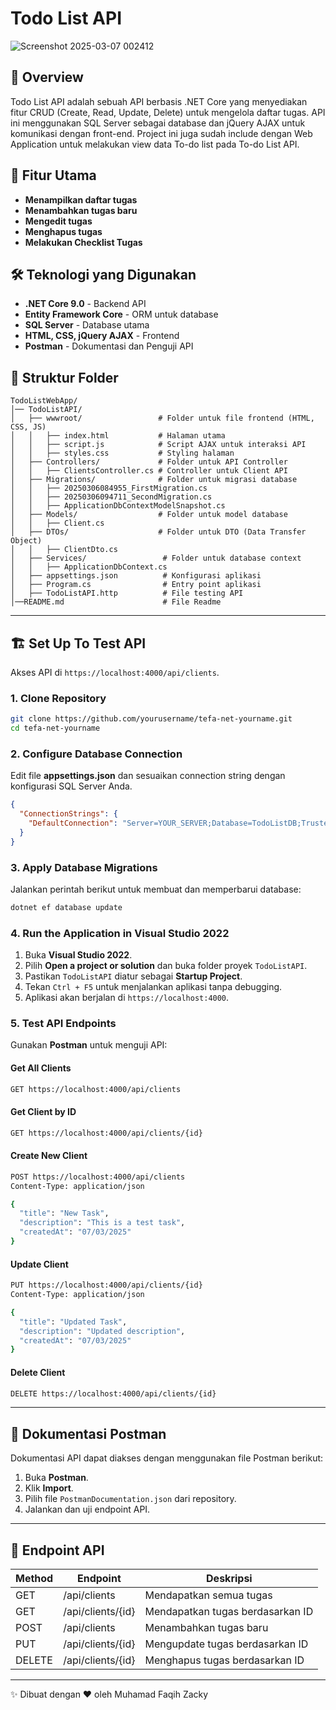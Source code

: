 # Todo List API

![Screenshot 2025-03-07 002412](https://github.com/user-attachments/assets/26fcd124-9701-4fec-95cb-6d1570da7602)

## 📌 Overview
Todo List API adalah sebuah API berbasis .NET Core yang menyediakan fitur CRUD (Create, Read, Update, Delete) untuk mengelola daftar tugas. API ini menggunakan SQL Server sebagai database dan jQuery AJAX untuk komunikasi dengan front-end. Project ini juga sudah include dengan Web Application untuk melakukan view data To-do list pada To-do List API.

## 🚀 Fitur Utama
- **Menampilkan daftar tugas** 
- **Menambahkan tugas baru** 
- **Mengedit tugas**
- **Menghapus tugas** 
- **Melakukan Checklist Tugas** 


## 🛠️ Teknologi yang Digunakan
- **.NET Core 9.0** - Backend API
- **Entity Framework Core** - ORM untuk database
- **SQL Server** - Database utama
- **HTML, CSS, jQuery AJAX** - Frontend
- **Postman** - Dokumentasi dan Penguji API

## 📂 Struktur Folder
```
TodoListWebApp/
│── TodoListAPI/
│   ├── wwwroot/                 # Folder untuk file frontend (HTML, CSS, JS)
│   │   ├── index.html           # Halaman utama
│   │   ├── script.js            # Script AJAX untuk interaksi API
│   │   ├── styles.css           # Styling halaman
│   ├── Controllers/             # Folder untuk API Controller
│   │   ├── ClientsController.cs # Controller untuk Client API
│   ├── Migrations/              # Folder untuk migrasi database
│   │   ├── 20250306084955_FirstMigration.cs
│   │   ├── 20250306094711_SecondMigration.cs
│   │   ├── ApplicationDbContextModelSnapshot.cs
│   ├── Models/                  # Folder untuk model database
│   │   ├── Client.cs
│   ├── DTOs/                    # Folder untuk DTO (Data Transfer Object)
│   │   ├── ClientDto.cs
│   ├── Services/                 # Folder untuk database context
│   │   ├── ApplicationDbContext.cs
│   ├── appsettings.json          # Konfigurasi aplikasi
│   ├── Program.cs                # Entry point aplikasi
│   ├── TodoListAPI.http          # File testing API
│──README.md                      # File Readme
```
---

## 🏗️ Set Up To Test API
Akses API di `https://localhost:4000/api/clients`.

### 1. Clone Repository
```sh
git clone https://github.com/yourusername/tefa-net-yourname.git
cd tefa-net-yourname
```

### 2. Configure Database Connection
Edit file **appsettings.json** dan sesuaikan connection string dengan konfigurasi SQL Server Anda.
```json
{
  "ConnectionStrings": {
    "DefaultConnection": "Server=YOUR_SERVER;Database=TodoListDB;Trusted_Connection=True;"
  }
}
```

### 3. Apply Database Migrations
Jalankan perintah berikut untuk membuat dan memperbarui database:
```sh
dotnet ef database update
```

### 4. Run the Application in Visual Studio 2022
1. Buka **Visual Studio 2022**.
2. Pilih **Open a project or solution** dan buka folder proyek `TodoListAPI`.
3. Pastikan `TodoListAPI` diatur sebagai **Startup Project**.
4. Tekan `Ctrl + F5` untuk menjalankan aplikasi tanpa debugging.
5. Aplikasi akan berjalan di `https://localhost:4000`.

### 5. Test API Endpoints
Gunakan **Postman** untuk menguji API:

#### Get All Clients
```sh
GET https://localhost:4000/api/clients
```

#### Get Client by ID
```sh
GET https://localhost:4000/api/clients/{id}
```

#### Create New Client
```sh
POST https://localhost:4000/api/clients
Content-Type: application/json

{
  "title": "New Task",
  "description": "This is a test task",
  "createdAt": "07/03/2025"
}
```

#### Update Client
```sh
PUT https://localhost:4000/api/clients/{id}
Content-Type: application/json

{
  "title": "Updated Task",
  "description": "Updated description",
  "createdAt": "07/03/2025"
}
```

#### Delete Client
```sh
DELETE https://localhost:4000/api/clients/{id}
```

---

## 📜 Dokumentasi Postman
Dokumentasi API dapat diakses dengan menggunakan file Postman berikut:

1. Buka **Postman**.
2. Klik **Import**.
3. Pilih file `PostmanDocumentation.json` dari repository.
4. Jalankan dan uji endpoint API.

---

## 🔧 Endpoint API
| Method | Endpoint         | Deskripsi |
|--------|----------------|-----------|
| GET    | /api/clients   | Mendapatkan semua tugas |
| GET    | /api/clients/{id} | Mendapatkan tugas berdasarkan ID |
| POST   | /api/clients   | Menambahkan tugas baru |
| PUT    | /api/clients/{id} | Mengupdate tugas berdasarkan ID |
| DELETE | /api/clients/{id} | Menghapus tugas berdasarkan ID |

---
✨ Dibuat dengan ❤️ oleh Muhamad Faqih Zacky
